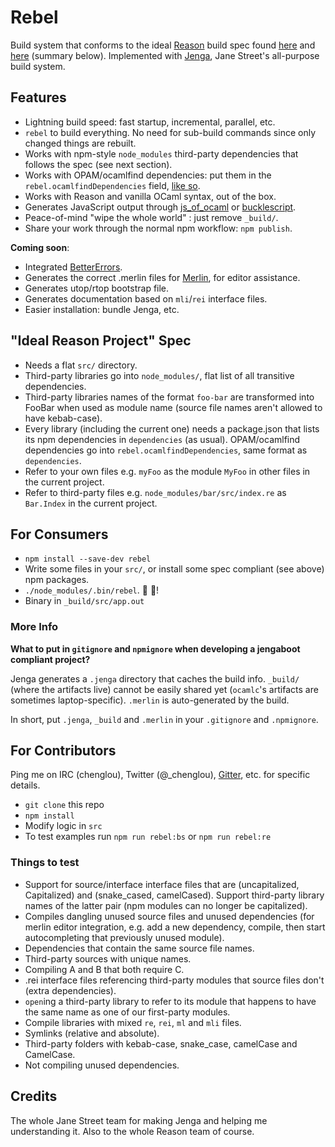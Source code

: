 # Rebel

Build system that conforms to the ideal [Reason](https://github.com/facebook/reason) build spec found [here](https://github.com/facebook/reason/wiki/Reason-Project:-Proposal-For-Unifying-Local-Development-And-Package-Manement) and [here](https://github.com/facebook/reason/wiki/The-Ideal-Package-Sandbox) (summary below). Implemented with [Jenga](https://github.com/janestreet/jenga), Jane Street's all-purpose build system.

## Features

- Lightning build speed: fast startup, incremental, parallel, etc.
- `rebel` to build everything. No need for sub-build commands since only changed things are rebuilt.
- Works with npm-style `node_modules` third-party dependencies that follows the spec (see next section).
- Works with OPAM/ocamlfind dependencies: put them in the `rebel.ocamlfindDependencies` field, [like so](https://github.com/chenglou/jengaboot/blob/e4a8860617b1c27f0faeeb40082476a22c5e07df/package.json#L28).
- Works with Reason and vanilla OCaml syntax, out of the box.
- Generates JavaScript output through [js_of_ocaml](http://ocsigen.org/js_of_ocaml/) or [bucklescript](https://github.com/bloomberg/bucklescript).
- Peace-of-mind "wipe the whole world" : just remove `_build/`.
- Share your work through the normal npm workflow: `npm publish`.

**Coming soon**:
- Integrated [BetterErrors](https://github.com/npm-ml/BetterErrors).
- Generates the correct .merlin files for [Merlin](https://github.com/the-lambda-church/merlin), for editor assistance.
- Generates utop/rtop bootstrap file.
- Generates documentation based on `mli`/`rei` interface files.
- Easier installation: bundle Jenga, etc.

## "Ideal Reason Project" Spec

- Needs a flat `src/` directory.
- Third-party libraries go into `node_modules/`, flat list of all transitive dependencies.
- Third-party libraries names of the format `foo-bar` are transformed into FooBar when used as module name (source file names aren't allowed to have kebab-case).
- Every library (including the current one) needs a package.json that lists its npm dependencies in `dependencies` (as usual). OPAM/ocamlfind dependencies go into `rebel.ocamlfindDependencies`, same format as `dependencies`.
- Refer to your own files e.g. `myFoo` as the module `MyFoo` in other files in the current project.
- Refer to third-party files e.g. `node_modules/bar/src/index.re` as `Bar.Index` in the current project.

## For Consumers

- `npm install --save-dev rebel`
- Write some files in your `src/`, or install some spec compliant (see above) npm packages.
- `./node_modules/.bin/rebel`. :tada: :tada:!
- Binary in `_build/src/app.out`

### More Info
**What to put in `gitignore` and `npmignore` when developing a jengaboot compliant project?**

Jenga generates a `.jenga` directory that caches the build info. `_build/` (where the artifacts live) cannot be easily shared yet (`ocamlc`'s artifacts are sometimes laptop-specific). `.merlin` is auto-generated by the build.

In short, put `.jenga`, `_build` and `.merlin` in your `.gitignore` and `.npmignore`.

## For Contributors
Ping me on IRC (chenglou), Twitter (@_chenglou), [Gitter](http://gitter.im/facebook/reason), etc. for specific details.

- `git clone` this repo
- `npm install`
- Modify logic in `src`
- To test examples run `npm run rebel:bs` or `npm run rebel:re`

### Things to test
- Support for source/interface interface files that are (uncapitalized, Capitalized) and (snake_cased, camelCased). Support third-party library names of the latter pair (npm modules can no longer be capitalized).
- Compiles dangling unused source files and unused dependencies (for merlin editor integration, e.g. add a new dependency, compile, then start autocompleting that previously unused module).
- Dependencies that contain the same source file names.
- Third-party sources with unique names.
- Compiling A and B that both require C.
- .rei interface files referencing third-party modules that source files don't (extra dependencies).
- `open`ing a third-party library to refer to its module that happens to have the same name as one of our first-party modules.
- Compile libraries with mixed `re`, `rei`, `ml` and `mli` files.
- Symlinks (relative and absolute).
- Third-party folders with kebab-case, snake_case, camelCase and CamelCase.
- Not compiling unused dependencies.

## Credits
The whole Jane Street team for making Jenga and helping me understanding it. Also to the whole Reason team of course.

